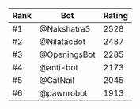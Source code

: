 Rank|Bot|Rating
---|---|---
#1|@Nakshatra3|2528
#2|@NilatacBot|2487
#3|@OpeningsBot|2285
#4|@anti-bot|2173
#5|@CatNail|2045
#6|@pawnrobot|1913
